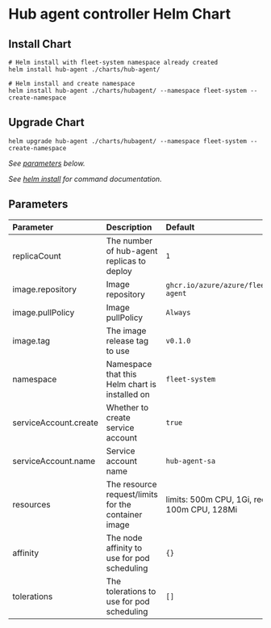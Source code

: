 # Hub agent controller Helm Chart

## Install Chart

```console
# Helm install with fleet-system namespace already created
helm install hub-agent ./charts/hub-agent/

# Helm install and create namespace
helm install hub-agent ./charts/hubagent/ --namespace fleet-system --create-namespace
```

## Upgrade Chart

```console
helm upgrade hub-agent ./charts/hubagent/ --namespace fleet-system --create-namespace
```

_See [parameters](#parameters) below._

_See [helm install](https://helm.sh/docs/helm/helm_install/) for command documentation._

## Parameters

| Parameter             | Description                                                         | Default                                          |
|:----------------------|:--------------------------------------------------------------------|:-------------------------------------------------|
| replicaCount          | The number of hub-agent replicas to deploy                          | `1`                                              |
| image.repository      | Image repository                                                    | `ghcr.io/azure/azure/fleet/hub-agent`            |
| image.pullPolicy      | Image pullPolicy                                                    | `Always`                                         |
| image.tag             | The image release tag to use                                        | `v0.1.0`                                         |
| namespace             | Namespace that this Helm chart is installed on                      | `fleet-system`                                   |
| serviceAccount.create | Whether to create service account                                   | `true`                                           |
| serviceAccount.name   | Service account name                                                | `hub-agent-sa`                                      |
| resources             | The resource request/limits for the container image                 | limits: 500m CPU, 1Gi, requests: 100m CPU, 128Mi |
| affinity              | The node affinity to use for pod scheduling                         | `{}`                                             |
| tolerations           | The tolerations to use for pod scheduling                           | `[]`                                             |

